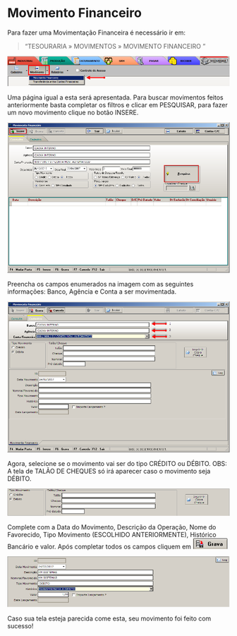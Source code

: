 # Movimento Financeiro

Para fazer uma Movimentação Financeira é necessário ir em: 
> “TESOURARIA » MOVIMENTOS » MOVIMENTO FINANCEIRO ” 

![1](/img/movimento-financeiro/1.png)

Uma página igual a esta será apresentada. Para buscar movimentos feitos anteriormente basta completar os filtros e clicar em PESQUISAR, para fazer um novo movimento clique no botão INSERE.

![2](/img/movimento-financeiro/2.png)

Preencha os campos enumerados na imagem com as seguintes informações:
Banco, Agência e Conta a ser movimentada.

![3](/img/movimento-financeiro/3.png)

Agora, selecione se o movimento vai ser do tipo CRÉDITO ou DÉBITO.
OBS: A tela de TALÃO DE CHEQUES só irá aparecer caso o movimento seja DÉBITO.

![4](/img/movimento-financeiro/4.png)

Complete com a Data do Movimento, Descrição da Operação, Nome do Favorecido, Tipo Movimento (ESCOLHIDO ANTERIORMENTE), Histórico Bancário e valor.
Após completar todos os campos cliquem em ![5](/img/movimento-financeiro/5.png)

![6](/img/movimento-financeiro/6.png)

Caso sua tela esteja parecida come esta, seu movimento foi feito com sucesso!
